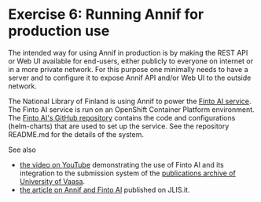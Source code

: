 # Exercise 6: Running Annif for production use

The intended way for using Annif in production is by making the REST API or Web
UI available for end-users, either publicly to everyone on internet or in a
more private network. For this purpose one minimally needs to have a server and
to configure it to expose Annif API and/or Web UI to the outside network.

The National Library of Finland is using Annif to power the [Finto AI
service](https://ai.finto.fi/). The Finto AI service is run on an OpenShift
Container Platform environment. The [Finto
AI's GitHub repository](https://github.com/NatLibFi/FintoAI) contains the code
and configurations (helm-charts) that are used to set up the service.
See the repository README.md for the details of the system.

See also
- [the video on YouTube](https://www.youtube.com/watch?v=ZKN22mXKMm8)
demonstrating the use of Finto AI and its integration to the submission system
of the [publications archive of University of Vaasa](https://osuva.uwasa.fi/).
- [the article on Annif and Finto
  AI](https://www.jlis.it/index.php/jlis/article/view/437) published on
  JLIS.it.

